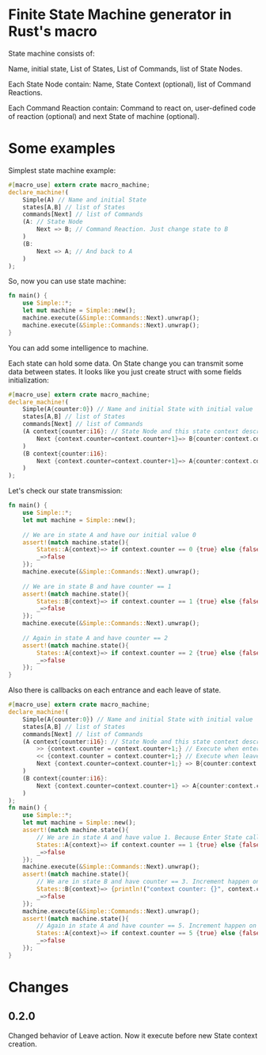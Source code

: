 # Finite State Machine generator in Rust's macro

State machine consists of:

Name, initial state, List of States, List of Commands, list of State Nodes.

Each State Node contain: Name, State Context (optional), list of Command Reactions.

Each Command Reaction contain: Command to react on, user-defined code of reaction (optional) and next State of machine (optional).

# Some examples

Simplest state machine example:
```rust
#[macro_use] extern crate macro_machine;
declare_machine!(
    Simple(A) // Name and initial State
    states[A,B] // list of States
    commands[Next] // list of Commands
    (A: // State Node
        Next => B; // Command Reaction. Just change state to B
    )
    (B:
        Next => A; // And back to A
    )
);
```

So, now you can use state machine:

```rust
fn main() {
    use Simple::*;
    let mut machine = Simple::new();
    machine.execute(&Simple::Commands::Next).unwrap();
    machine.execute(&Simple::Commands::Next).unwrap();
}
```
You can add some intelligence to machine.

Each state can hold some data. On State change you can transmit some data between states.
It looks like you just create struct with some fields initialization:
```rust
#[macro_use] extern crate macro_machine;
declare_machine!(
    Simple(A{counter:0}) // Name and initial State with initial value
    states[A,B] // list of States
    commands[Next] // list of Commands
    (A context{counter:i16}: // State Node and this state context description with binding name
        Next {context.counter=context.counter+1}=> B{counter:context.counter}; // Command Reaction. Now on command Next we add 1 to our context. Also we change state to B and init it with our x value.
    )
    (B context{counter:i16}:
        Next {context.counter=context.counter+1}=> A{counter:context.counter};
    )
);
```

Let's check our state transmission:
```rust
fn main() {
    use Simple::*;
    let mut machine = Simple::new();
    
    // We are in state A and have our initial value 0
    assert!(match machine.state(){
        States::A{context}=> if context.counter == 0 {true} else {false},
        _=>false
    });
    machine.execute(&Simple::Commands::Next).unwrap();
    
    // We are in state B and have counter == 1
    assert!(match machine.state(){
        States::B{context}=> if context.counter == 1 {true} else {false},
        _=>false
    });
    machine.execute(&Simple::Commands::Next).unwrap();
    
    // Again in state A and have counter == 2
    assert!(match machine.state(){
        States::A{context}=> if context.counter == 2 {true} else {false},
        _=>false
    });
}
```

Also there is callbacks on each entrance and each leave of state.
 
```rust
#[macro_use] extern crate macro_machine;
declare_machine!(
    Simple(A{counter:0}) // Name and initial State with initial value
    states[A,B] // list of States
    commands[Next] // list of Commands
    (A context{counter:i16}: // State Node and this state context description with binding name
        >> {context.counter = context.counter+1;} // Execute when enter state A
        << {context.counter = context.counter+1;} // Execute when leave state A
        Next {context.counter=context.counter+1;} => B{counter:context.counter}; // Command Reaction. Now on command Next we add 1 to our context. Also we change state to B and init it with our x value.
    )
    (B context{counter:i16}:
        Next {context.counter=context.counter+1} => A{counter:context.counter};
    )
);
fn main() {
    use Simple::*;
    let mut machine = Simple::new();
    assert!(match machine.state(){
        // We are in state A and have value 1. Because Enter State callback executed.
        States::A{context}=> if context.counter == 1 {true} else {false},
        _=>false
    });
    machine.execute(&Simple::Commands::Next).unwrap();
    assert!(match machine.state(){
        // We are in state B and have counter == 3. Increment happen on User Code execution and execution of Leave state callback.
        States::B{context}=> {println!("context counter: {}", context.counter);if context.counter == 3 {true} else {false}},
        _=>false
    });
    machine.execute(&Simple::Commands::Next).unwrap();
    assert!(match machine.state(){
        // Again in state A and have counter == 5. Increment happen on User Code execution and on state A enter.
        States::A{context}=> if context.counter == 5 {true} else {false},
        _=>false
    });
}
```

# Changes
## 0.2.0
Changed behavior of Leave action. Now it execute before new State context creation.